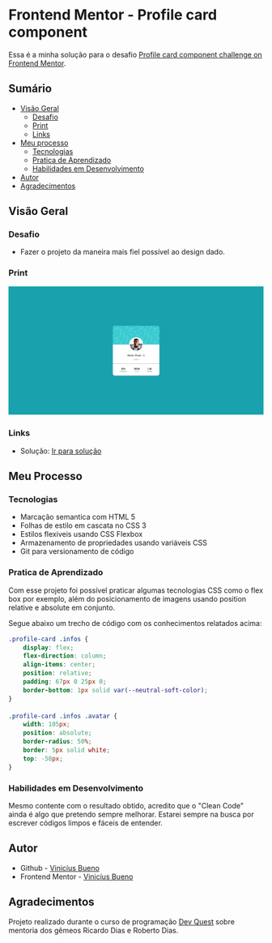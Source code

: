 # Frontend Mentor - Profile card component 

Essa é a minha solução para o desafio [Profile card component challenge on Frontend Mentor](https://www.frontendmentor.io/challenges/profile-card-component-cfArpWshJ).

## Sumário

- [Visão Geral](#visão-geral)
  - [Desafio](#desafio)
  - [Print](#print)
  - [Links](#links)
- [Meu processo](#meu-processo)
  - [Tecnologias](#tecnologias)
  - [Pratica de Aprendizado](#pratica-de-aprendizado)
  - [Habilidades em Desenvolvimento](#habilidades-em-desenvolvimento)
- [Autor](#autor)
- [Agradecimentos](#agradecimentos)

## Visão Geral

### Desafio

- Fazer o projeto da maneira mais fiel possível ao design dado.

### Print

![](./solucao.jpg)

### Links

- Solução: [Ir para solução](https://vinicius-b-oliveira.github.io/profile-card/)

## Meu Processo

### Tecnologias

- Marcação semantica com HTML 5
- Folhas de estilo em cascata no CSS 3
- Estilos flexiveis usando CSS Flexbox
- Armazenamento de propriedades usando variáveis CSS
- Git para versionamento de código

### Pratica de Aprendizado

Com esse projeto foi possível praticar algumas tecnologias CSS como o flex box por exemplo, além do posicionamento de imagens usando position relative e absolute em conjunto. 

Segue abaixo um trecho de código com os conhecimentos relatados acima: 
```css
.profile-card .infos {
    display: flex;
    flex-direction: column;
    align-items: center;
    position: relative;
    padding: 67px 0 25px 0;
    border-bottom: 1px solid var(--neutral-soft-color);
}

.profile-card .infos .avatar {
    width: 105px;
    position: absolute;
    border-radius: 50%;
    border: 5px solid white;
    top: -58px;
}
```

### Habilidades em Desenvolvimento

Mesmo contente com o resultado obtido, acredito que o "Clean Code" ainda é algo que pretendo sempre melhorar. Estarei sempre na busca por escrever códigos limpos e fáceis de entender. 

## Autor

- Github - [Vinicíus Bueno](https://github.com/Vinicius-b-oliveira)
- Frontend Mentor - [Vinicíus Bueno](https://www.frontendmentor.io/profile/Vinicius-b-oliveira)

## Agradecimentos

Projeto realizado durante o curso de programação [Dev Quest](https://devemdobro.com/matriculas-abertas/) sobre mentoria dos gêmeos Ricardo Dias e Roberto Dias. 
